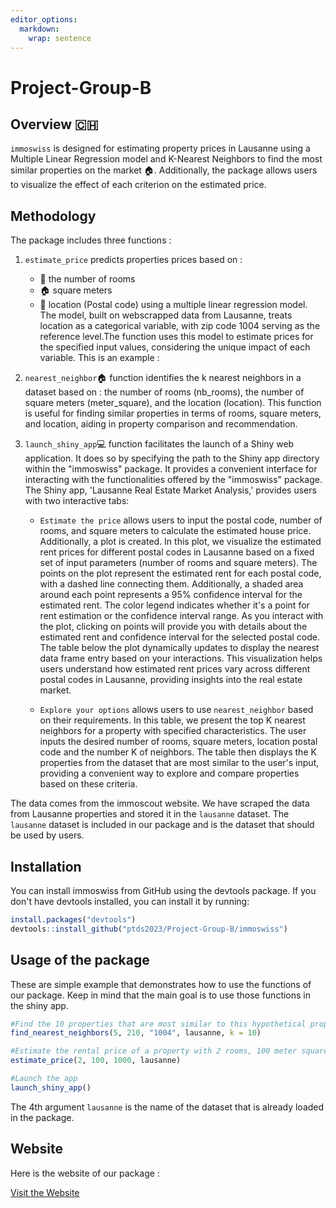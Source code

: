 ```yaml
---
editor_options: 
  markdown: 
    wrap: sentence
---
```


# Project-Group-B

## Overview 🇨🇭

`immoswiss` is designed for estimating property prices in Lausanne using a Multiple Linear Regression model and K-Nearest Neighbors to find the most similar properties on the market 🏠.
Additionally, the package allows users to visualize the effect of each criterion on the estimated price.

## Methodology

The package includes three functions :

1.  `estimate_price` predicts properties prices based on :

    -   🛌 the number of rooms
    -   🏠 square meters
    -   📍 location (Postal code) using a multiple linear regression model. The model, built on webscrapped data from Lausanne, treats location as a categorical variable, with zip code 1004 serving as the reference level.The function uses this model to estimate prices for the specified input values, considering the unique impact of each variable. This is an example :

2.  `nearest_neighbor`🏠 function identifies the k nearest neighbors in a dataset based on : the number of rooms (nb_rooms), the number of square meters (meter_square), and the location (location).
    This function is useful for finding similar properties in terms of rooms, square meters, and location, aiding in property comparison and recommendation.

3.  `launch_shiny_app`💻 function facilitates the launch of a Shiny web application.
    It does so by specifying the path to the Shiny app directory within the "immoswiss" package.
    It provides a convenient interface for interacting with the functionalities offered by the "immoswiss" package.
    The Shiny app, 'Lausanne Real Estate Market Analysis,' provides users with two interactive tabs:

    -   `Estimate the price` allows users to input the postal code, number of rooms, and square meters to calculate the estimated house price.
        Additionally, a plot is created.
        In this plot, we visualize the estimated rent prices for different postal codes in Lausanne based on a fixed set of input parameters (number of rooms and square meters).
        The points on the plot represent the estimated rent for each postal code, with a dashed line connecting them.
        Additionally, a shaded area around each point represents a 95% confidence interval for the estimated rent.
        The color legend indicates whether it's a point for rent estimation or the confidence interval range.
        As you interact with the plot, clicking on points will provide you with details about the estimated rent and confidence interval for the selected postal code.
        The table below the plot dynamically updates to display the nearest data frame entry based on your interactions.
        This visualization helps users understand how estimated rent prices vary across different postal codes in Lausanne, providing insights into the real estate market.

    -   `Explore your options` allows users to use `nearest_neighbor` based on their requirements.
        In this table, we present the top K nearest neighbors for a property with specified characteristics.
        The user inputs the desired number of rooms, square meters, location postal code and the number K of neighbors.
        The table then displays the K properties from the dataset that are most similar to the user's input, providing a convenient way to explore and compare properties based on these criteria.

The data comes from the immoscout website.
We have scraped the data from Lausanne properties and stored it in the `lausanne` dataset.
The `lausanne` dataset is included in our package and is the dataset that should be used by users.

## Installation

You can install immoswiss from GitHub using the devtools package.
If you don't have devtools installed, you can install it by running:

``` r
install.packages("devtools")
devtools::install_github("ptds2023/Project-Group-B/immoswiss")
```

## Usage of the package

These are simple example that demonstrates how to use the functions of our package.
Keep in mind that the main goal is to use those functions in the shiny app.

``` r
#Find the 10 properties that are most similar to this hypothetical property with 5 rooms, 210 meter squares in location (Postal code) 1004:
find_nearest_neighbors(5, 210, "1004", lausanne, k = 10)

#Estimate the rental price of a property with 2 rooms, 100 meter squares and a postal code equal to 1000
estimate_price(2, 100, 1000, lausanne)

#Launch the app 
launch_shiny_app()
```

The 4th argument `lausanne` is the name of the dataset that is already loaded in the package.

## Website

Here is the website of our package :

[Visit the Website](file:///Users/arnaudbertrand/Documents/GitHub/Project-Group-B/immoswiss/docs/index.html)

